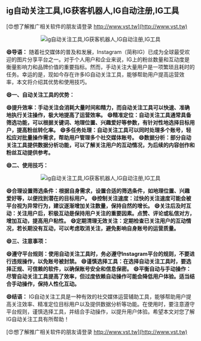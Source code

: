 ## **ig自动关注工具,IG获客机器人,IG自动注册,IG工具**

[😍想了解推广相关软件的朋友请登录 http://www.vst.tw](http://www.vst.tw)

 <center><img src="https://vst.tw/MP4/tuiguang/png/1.png" alt="ig自动关注工具,IG获客机器人,IG自动注册,IG工具"></center>

**😄导语：**
随着社交媒体的普及和发展，Instagram（简称IG）已成为全球最受欢迎的图片分享平台之一。对于个人用户和企业来说，IG上的粉丝数量和互动度是衡量影响力和品牌价值的重要指标。然而，手动关注大量用户是一项繁琐且耗时的任务。幸运的是，现如今存在许多IG自动关注工具，能够帮助用户提高运营效率，本文将介绍其优势和使用技巧。

**😄一、自动关注工具的优势：**

**😄提升效率：手动关注会消耗大量时间和精力，而自动关注工具可以快速、准确地执行关注操作，极大地提高了运营效率。**
**😄精准定位：自动关注工具通常具备筛选功能，可以根据关键词、地理位置、兴趣爱好等参数，有针对性地选择目标用户，提高粉丝转化率。**
**😄多任务处理：自动关注工具可以同时处理多个账号，轻松应对批量操作需求，帮助用户管理多个社交媒体账号。**
**😄数据分析：部分自动关注工具提供数据分析功能，可以了解关注用户的互动情况，为后续的内容创作和粉丝互动提供参考。**

**😄二、使用技巧：**

 <center><img src="https://vst.tw/MP4/tuiguang/png/8.png" alt="ig自动关注工具,IG获客机器人,IG自动注册,IG工具"></center>

**😄合理设置筛选条件：根据自身需求，设置合适的筛选条件，如地理位置、兴趣爱好等，以便找到潜在的目标用户。**
**😄控制关注速度：过快的关注速度可能会被平台视为异常行为，建议逐渐增加关注数量，保持自然的增长。**
**😄关注后及时互动：关注用户后，积极互动是保持用户关注的重要因素。点赞、评论或私信对方，增加互动，提高用户粘性。**
**😄定期清理无效关注：定期检查已关注用户的互动情况，若长期没有互动，可以考虑取消关注，避免影响自身账号的运营质量。**

**😄三、注意事项：**

**😄遵守平台规则：使用自动关注工具时，务必遵守Instagram平台的规则，不要进行违规操作，以免账号被封禁。**
**😄谨慎选择工具：在选择自动关注工具时，要选择正规、可信赖的软件，以确保账号安全和信息保密。**
**😄平衡自动与手动操作：尽管自动关注工具提高了效率，但过度依赖自动操作可能会降低用户体验。适当结合手动操作，保持人性化互动。**

**😄结语：**
IG自动关注工具是一种有效的社交媒体运营辅助工具，能够帮助用户提高关注效率、精准定位目标用户以及提供数据分析等功能。在使用时，要注意遵守平台规则，谨慎选择工具，并结合手动操作，以提升用户体验。希望本文对您了解IG自动关注工具有所帮助！

[😍想了解推广相关软件的朋友请登录 http://www.vst.tw](http://www.vst.tw)



